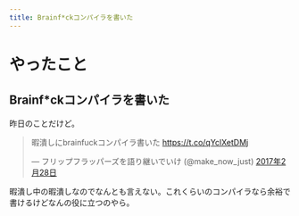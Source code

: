 ```yaml
---
title: Brainf*ckコンパイラを書いた
---
```


<script async src="//platform.twitter.com/widgets.js" charset="utf-8"></script>

# やったこと

## Brainf\*ckコンパイラを書いた

昨日のことだけど。

<blockquote class="twitter-tweet" data-lang="ja"><p lang="ja" dir="ltr">暇潰しにbrainfuckコンパイラ書いた <a href="https://t.co/qYclXetDMj">https://t.co/qYclXetDMj</a></p>&mdash; フリップフラッパーズを語り継いでいけ (@make_now_just) <a href="https://twitter.com/make_now_just/status/836554921201655808">2017年2月28日</a></blockquote>

暇潰し中の暇潰しなのでなんとも言えない。これくらいのコンパイラなら余裕で書けるけどなんの役に立つのやら。
